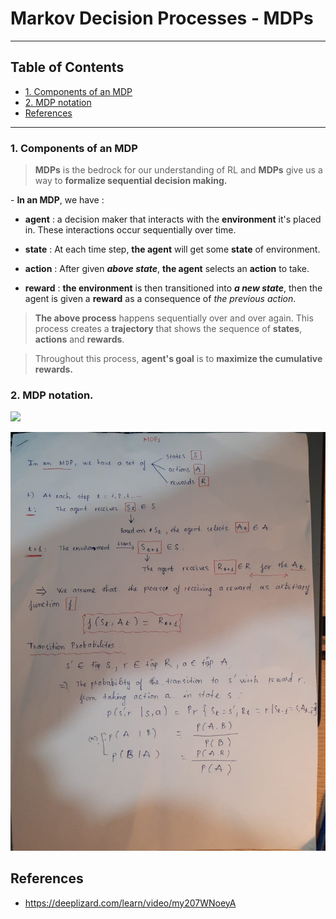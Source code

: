 # Markov Decision Processes - MDPs

___

## Table of Contents
- [1. Components of an MDP](#1)
- [2. MDP notation](#2)
- [References](#ref)
___

<a name="1"></a>
### 1. Components of an MDP

> **MDPs** is the bedrock for our understanding of RL and **MDPs** give us a way to **formalize sequential decision making.**

\- **In an MDP**, we have : 

+ **agent** : a decision maker that interacts with the **environment** it's placed in. These interactions occur sequentially over time.

+ **state** : At each time step, **the agent** will get some **state** of environment.

+ **action** : After given ***above state***, **the agent** selects an **action** to take.

+ **reward** : **the environment** is then transitioned into ***a new state***, then the agent is given a **reward** as a consequence of *the previous action*.

> **The above process** happens sequentially over and over again. This process creates a **trajectory** that shows the sequence of **states**, **actions** and **rewards**.

> Throughout this process, **agent's goal** is to **maximize the cumulative rewards.**

<a name="2"></a>
### 2. MDP notation.

![](https://i.imgur.com/nIUdsIm.jpg)

![Formulation1](https://github.com/linhnt31/Reinforcement-Learning-for-Begginers/blob/main/Part-1-Introduction/Section-1-Markov-Decision-Processes/Images/1.jpg)


## References

+ https://deeplizard.com/learn/video/my207WNoeyA
